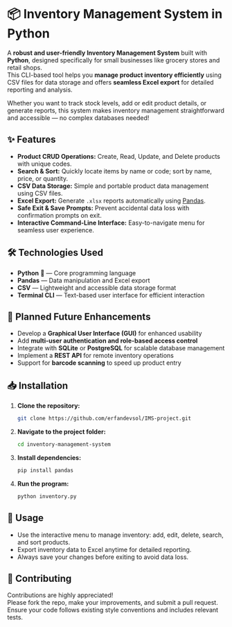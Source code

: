 # 📦 Inventory Management System in Python

A **robust and user-friendly Inventory Management System** built with **Python**, designed specifically for small businesses like grocery stores and retail shops.   
This CLI-based tool helps you **manage product inventory efficiently** using CSV files for data storage and offers **seamless Excel export** for detailed reporting and analysis.  

Whether you want to track stock levels, add or edit product details, or generate reports, this system makes inventory management straightforward and accessible — no complex databases needed!

## ✨ Features

- **Product CRUD Operations:** Create, Read, Update, and Delete products with unique codes.  
- **Search & Sort:** Quickly locate items by name or code; sort by name, price, or quantity.  
- **CSV Data Storage:** Simple and portable product data management using CSV files.  
- **Excel Export:** Generate `.xlsx` reports automatically using [Pandas](https://pandas.pydata.org/).  
- **Safe Exit & Save Prompts:** Prevent accidental data loss with confirmation prompts on exit.  
- **Interactive Command-Line Interface:** Easy-to-navigate menu for seamless user experience.  

## 🛠️ Technologies Used

- **Python** 🐍 — Core programming language  
- **Pandas** — Data manipulation and Excel export  
- **CSV** — Lightweight and accessible data storage format  
- **Terminal CLI** — Text-based user interface for efficient interaction  

## 🚀 Planned Future Enhancements

- Develop a **Graphical User Interface (GUI)** for enhanced usability  
- Add **multi-user authentication and role-based access control**  
- Integrate with **SQLite** or **PostgreSQL** for scalable database management  
- Implement a **REST API** for remote inventory operations  
- Support for **barcode scanning** to speed up product entry  

## 📥 Installation

1. **Clone the repository:**

   ```sh
   git clone https://github.com/erfandevsol/IMS-project.git
   ```

2. **Navigate to the project folder:**

   ```sh
   cd inventory-management-system
   ```

3. **Install dependencies:**

   ```sh
   pip install pandas
   ```

4. **Run the program:**

   ```sh
   python inventory.py
   ```

## 🎯 Usage

- Use the interactive menu to manage inventory: add, edit, delete, search, and sort products.
- Export inventory data to Excel anytime for detailed reporting.
- Always save your changes before exiting to avoid data loss.

## 🤝 Contributing

Contributions are highly appreciated!  
Please fork the repo, make your improvements, and submit a pull request.   
Ensure your code follows existing style conventions and includes relevant tests.